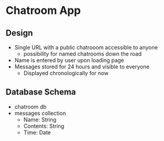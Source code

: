 # Chatroom App

## Design

- Single URL with a public chatrooom accessible to anyone
    - possibility for named chatrooms down the road
- Name is entered by user upon loading page
- Messages stored for 24 hours and visible to everyone
    - Displayed chronologically for now

## Database Schema
- chatroom db
- messages collection
    - Name: String
    - Contents: String
    - Time: Date